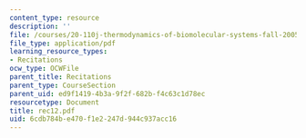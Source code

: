 ```yaml
---
content_type: resource
description: ''
file: /courses/20-110j-thermodynamics-of-biomolecular-systems-fall-2005/6cdb784be470f1e2247d944c937acc16_rec12.pdf
file_type: application/pdf
learning_resource_types:
- Recitations
ocw_type: OCWFile
parent_title: Recitations
parent_type: CourseSection
parent_uid: ed9f1419-4b3a-9f2f-682b-f4c63c1d78ec
resourcetype: Document
title: rec12.pdf
uid: 6cdb784b-e470-f1e2-247d-944c937acc16
---
```

